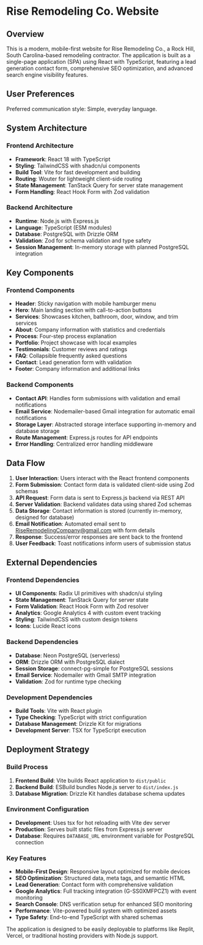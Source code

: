 # Rise Remodeling Co. Website

## Overview

This is a modern, mobile-first website for Rise Remodeling Co., a Rock Hill, South Carolina-based remodeling contractor. The application is built as a single-page application (SPA) using React with TypeScript, featuring a lead generation contact form, comprehensive SEO optimization, and advanced search engine visibility features.

## User Preferences

Preferred communication style: Simple, everyday language.

## System Architecture

### Frontend Architecture
- **Framework**: React 18 with TypeScript
- **Styling**: TailwindCSS with shadcn/ui components
- **Build Tool**: Vite for fast development and building
- **Routing**: Wouter for lightweight client-side routing
- **State Management**: TanStack Query for server state management
- **Form Handling**: React Hook Form with Zod validation

### Backend Architecture
- **Runtime**: Node.js with Express.js
- **Language**: TypeScript (ESM modules)
- **Database**: PostgreSQL with Drizzle ORM
- **Validation**: Zod for schema validation and type safety
- **Session Management**: In-memory storage with planned PostgreSQL integration

## Key Components

### Frontend Components
- **Header**: Sticky navigation with mobile hamburger menu
- **Hero**: Main landing section with call-to-action buttons
- **Services**: Showcases kitchen, bathroom, door, window, and trim services
- **About**: Company information with statistics and credentials
- **Process**: Four-step process explanation
- **Portfolio**: Project showcase with local examples
- **Testimonials**: Customer reviews and ratings
- **FAQ**: Collapsible frequently asked questions
- **Contact**: Lead generation form with validation
- **Footer**: Company information and additional links

### Backend Components
- **Contact API**: Handles form submissions with validation and email notifications
- **Email Service**: Nodemailer-based Gmail integration for automatic email notifications
- **Storage Layer**: Abstracted storage interface supporting in-memory and database storage
- **Route Management**: Express.js routes for API endpoints
- **Error Handling**: Centralized error handling middleware

## Data Flow

1. **User Interaction**: Users interact with the React frontend components
2. **Form Submission**: Contact form data is validated client-side using Zod schemas
3. **API Request**: Form data is sent to Express.js backend via REST API
4. **Server Validation**: Backend validates data using shared Zod schemas
5. **Data Storage**: Contact information is stored (currently in-memory, designed for database)
6. **Email Notification**: Automated email sent to RiseRemodelingCompany@gmail.com with form details
7. **Response**: Success/error responses are sent back to the frontend
8. **User Feedback**: Toast notifications inform users of submission status

## External Dependencies

### Frontend Dependencies
- **UI Components**: Radix UI primitives with shadcn/ui styling
- **State Management**: TanStack Query for server state
- **Form Validation**: React Hook Form with Zod resolver
- **Analytics**: Google Analytics 4 with custom event tracking
- **Styling**: TailwindCSS with custom design tokens
- **Icons**: Lucide React icons

### Backend Dependencies
- **Database**: Neon PostgreSQL (serverless)
- **ORM**: Drizzle ORM with PostgreSQL dialect
- **Session Storage**: connect-pg-simple for PostgreSQL sessions
- **Email Service**: Nodemailer with Gmail SMTP integration
- **Validation**: Zod for runtime type checking

### Development Dependencies
- **Build Tools**: Vite with React plugin
- **Type Checking**: TypeScript with strict configuration
- **Database Management**: Drizzle Kit for migrations
- **Development Server**: TSX for TypeScript execution

## Deployment Strategy

### Build Process
1. **Frontend Build**: Vite builds React application to `dist/public`
2. **Backend Build**: ESBuild bundles Node.js server to `dist/index.js`
3. **Database Migration**: Drizzle Kit handles database schema updates

### Environment Configuration
- **Development**: Uses tsx for hot reloading with Vite dev server
- **Production**: Serves built static files from Express.js server
- **Database**: Requires `DATABASE_URL` environment variable for PostgreSQL connection

### Key Features
- **Mobile-First Design**: Responsive layout optimized for mobile devices
- **SEO Optimization**: Structured data, meta tags, and semantic HTML
- **Lead Generation**: Contact form with comprehensive validation
- **Google Analytics**: Full tracking integration (G-SS0XMFPCZ1) with event monitoring
- **Search Console**: DNS verification setup for enhanced SEO monitoring
- **Performance**: Vite-powered build system with optimized assets
- **Type Safety**: End-to-end TypeScript with shared schemas

The application is designed to be easily deployable to platforms like Replit, Vercel, or traditional hosting providers with Node.js support.